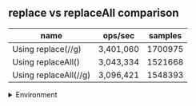 ## replace vs replaceAll comparison

|name|ops/sec|samples|
|-|-|-|
|Using replace(//g)|3,401,060|1700975|
|Using replaceAll()|3,043,334|1521668|
|Using replaceAll(//g)|3,096,421|1548393|


<details>
<summary>Environment</summary>

* __Machine:__ linux x64 | 4 vCPUs | 7.6GB Mem
* __Run:__ Wed Oct 15 2025 22:28:09 GMT+0000 (Coordinated Universal Time)
* __Node:__ `v20.19.4`
</details>

<!--
{"environment":{"platform":"linux","arch":"x64","cpus":4,"totalMemory":7.597843170166016},"benchmarks":[{"name":"Using replace(//g)","samples":1700975,"opsSec":3401060.0378177846},{"name":"Using replaceAll()","samples":1521668,"opsSec":3043334.9470061082},{"name":"Using replaceAll(//g)","samples":1548393,"opsSec":3096421.9041339806}]}-->
